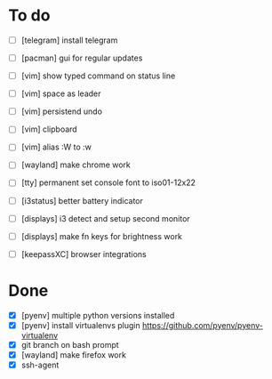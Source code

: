 # To do

- [ ] [telegram] install telegram
- [ ] [pacman] gui for regular updates
- [ ] [vim] show typed command on status line
- [ ] [vim] space as leader
- [ ] [vim] persistend undo
- [ ] [vim] clipboard
- [ ] [vim] alias :W to :w
- [ ] [wayland] make chrome work
- [ ] [tty] permanent set console font to iso01-12x22
- [ ] [i3status] better battery indicator
- [ ] [displays] i3 detect and setup second monitor
- [ ] [displays] make fn keys for brightness work
- [ ] [keepassXC] browser integrations


# Done

- [x] [pyenv] multiple python versions installed
- [x] [pyenv] install virtualenvs plugin https://github.com/pyenv/pyenv-virtualenv
- [x] git branch on bash prompt
- [x] [wayland] make firefox work
- [x] ssh-agent
